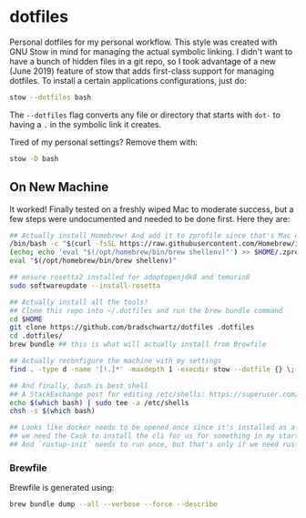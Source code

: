 # dotfiles

Personal dotfiles for my personal workflow. This style was created with GNU
Stow in mind for managing the actual symbolic linking. I didn't want to have
a bunch of hidden files in a git repo, so I took advantage of a new (June 2019)
feature of stow that adds first-class support for managing dotfiles. To install
a certain applications configurations, just do:

```bash
stow --dotfiles bash
```

The `--dotfiles` flag converts any file or directory that starts with `dot-`
to having a `.` in the symbolic link it creates.

Tired of my personal settings? Remove them with:

```bash
stow -D bash
```

## On New Machine

It worked! Finally tested on a freshly wiped Mac to moderate success, but a few
steps were undocumented and needed to be done first. Here they are:

```bash
## Actually install Homebrew! And add it to zprofile since that's Mac default
/bin/bash -c "$(curl -fsSL https://raw.githubusercontent.com/Homebrew/install/HEAD/install.sh)"
(echo; echo 'eval "$(/opt/homebrew/bin/brew shellenv)"') >> $HOME/.zprofile
eval "$(/opt/homebrew/bin/brew shellenv)"

## ensure rosetta2 installed for adoptopenjdk8 and temurin8
sudo softwareupdate --install-rosetta

## Actually install all the tools!
## Clone this repo into ~/.dotfiles and run the brew bundle command
cd $HOME
git clone https://github.com/bradschwartz/dotfiles .dotfiles
cd .dotfiles/
brew bundle ## this is what will actually install from Brewfile

## Actually reconfigure the machine with my settings
find . -type d -name '[!.]*' -maxdepth 1 -execdir stow --dotfile {} \;

## And finally, bash is best shell
## A StackExchange post for editing /etc/shells: https://superuser.com/a/1712219
echo $(which bash) | sudo tee -a /etc/shells
chsh -s $(which bash)

## Looks like docker needs to be opened once since it's installed as a Cask, and
## we need the Cask to install the cli for us for something in my startup scripts
## And `rustup-init` needs to run once, but that's only if we need rust.
```

### Brewfile

Brewfile is generated using:

```bash
brew bundle dump --all --verbose --force --describe
```
